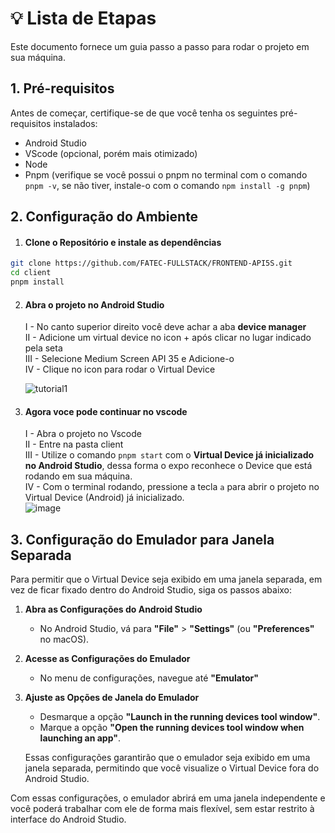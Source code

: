 # :bulb: Lista de Etapas

Este documento fornece um guia passo a passo para rodar o projeto em sua máquina.

## 1. Pré-requisitos

Antes de começar, certifique-se de que você tenha os seguintes pré-requisitos instalados:
- Android Studio
- VScode (opcional, porém mais otimizado)
- Node
- Pnpm (verifique se você possui o pnpm no terminal com o comando ```pnpm -v```, se não tiver, instale-o com o comando ```npm install -g pnpm```)

## 2. Configuração do Ambiente

 1. #### **Clone o Repositório e instale as dependências**
   ```bash
   git clone https://github.com/FATEC-FULLSTACK/FRONTEND-API5S.git
   cd client
   pnpm install
```

2. #### **Abra o projeto no Android Studio** 
     I - No canto superior direito você deve achar a aba **device manager** <br>
     II -  Adicione um virtual device no icon + após clicar no lugar indicado pela seta <br>
     III -  Selecione Medium Screen API 35 e Adicione-o <br>
     IV - Clique no icon para rodar o Virtual Device <br> 



   ![tutorial1](https://github.com/user-attachments/assets/df94a782-428c-4544-892d-b76ffb901aba)

3. #### **Agora voce pode continuar no vscode**
   I -  Abra o projeto no Vscode <br>
   II - Entre na pasta client <br>
   III - Utilize o comando ```pnpm start``` com o **Virtual Device já inicializado no Android Studio**, dessa forma o expo reconhece o Device que está rodando em sua máquina. <br>
   IV - Com o terminal rodando, pressione a tecla ```a``` para abrir o projeto no Virtual Device (Android) já inicializado. <br>
   ![image](https://github.com/user-attachments/assets/b3bf4b27-a712-4d83-9773-a32491c68196)


## 3. Configuração do Emulador para Janela Separada

Para permitir que o Virtual Device seja exibido em uma janela separada, em vez de ficar fixado dentro do Android Studio, siga os passos abaixo:

1. **Abra as Configurações do Android Studio**
   - No Android Studio, vá para **"File"** > **"Settings"** (ou **"Preferences"** no macOS).

2. **Acesse as Configurações do Emulador**
   - No menu de configurações, navegue até **"Emulator"**

3. **Ajuste as Opções de Janela do Emulador**
   - Desmarque a opção **"Launch in the running devices tool window"**.
   - Marque a opção **"Open the running devices tool window when launching an app"**.

   Essas configurações garantirão que o emulador seja exibido em uma janela separada, permitindo que você visualize o Virtual Device fora do Android Studio.

Com essas configurações, o emulador abrirá em uma janela independente e você poderá trabalhar com ele de forma mais flexível, sem estar restrito à interface do Android Studio.

   
